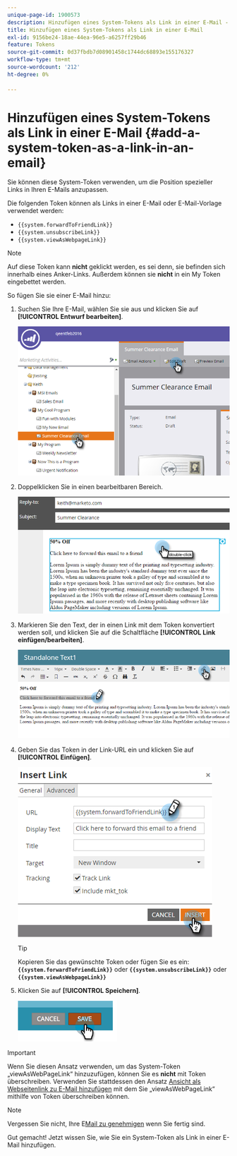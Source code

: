 ```yaml
---
unique-page-id: 1900573
description: Hinzufügen eines System-Tokens als Link in einer E-Mail - Marketo-Dokumente - Produktdokumentation
title: Hinzufügen eines System-Tokens als Link in einer E-Mail
exl-id: 9156be24-18ae-44ea-96e5-a6257ff29b46
feature: Tokens
source-git-commit: 0d37fbdb7d08901458c1744dc68893e155176327
workflow-type: tm+mt
source-wordcount: '212'
ht-degree: 0%

---
```


# Hinzufügen eines System-Tokens als Link in einer E-Mail {#add-a-system-token-as-a-link-in-an-email}

Sie können diese System-Token verwenden, um die Position spezieller Links in Ihren E-Mails anzupassen.

Die folgenden Token können als Links in einer E-Mail oder E-Mail-Vorlage verwendet werden:

* `{{system.forwardToFriendLink}}`
* `{{system.unsubscribeLink}}`
* `{{system.viewAsWebpageLink}}`

>[!NOTE]
>
>Auf diese Token kann **nicht** geklickt werden, es sei denn, sie befinden sich innerhalb eines Anker-Links. Außerdem können sie **nicht** in ein My Token eingebettet werden.

So fügen Sie sie einer E-Mail hinzu:

1. Suchen Sie Ihre E-Mail, wählen Sie sie aus und klicken Sie auf **[!UICONTROL Entwurf bearbeiten]**.

   ![](assets/one-1.png)

1. Doppelklicken Sie in einen bearbeitbaren Bereich.

   ![](assets/two-1.png)

1. Markieren Sie den Text, der in einen Link mit dem Token konvertiert werden soll, und klicken Sie auf die Schaltfläche **[!UICONTROL Link einfügen/bearbeiten]**.

   ![](assets/three-1.png)

1. Geben Sie das Token in der Link-URL ein und klicken Sie auf **[!UICONTROL Einfügen]**.

   ![](assets/four-1.png)

   >[!TIP]
   >
   >Kopieren Sie das gewünschte Token oder fügen Sie es ein: **`{{system.forwardToFriendLink}}`** oder **`{{system.unsubscribeLink}}`** oder **`{{system.viewAsWebpageLink}}`**

1. Klicken Sie auf **[!UICONTROL Speichern]**.

   ![](assets/image2014-9-17-22-3a12-3a17.png)

>[!IMPORTANT]
>
>Wenn Sie diesen Ansatz verwenden, um das System-Token „viewAsWebPageLink“ hinzuzufügen, können Sie es **nicht** mit Token überschreiben. Verwenden Sie stattdessen den Ansatz [Ansicht als Webseitenlink zu E-Mail hinzufügen](/help/marketo/product-docs/email-marketing/general/functions-in-the-editor/add-a-view-as-web-page-link-to-an-email.md) mit dem Sie „viewAsWebPageLink“ mithilfe von Token überschreiben können.

>[!NOTE]
>
>Vergessen Sie nicht, Ihre E[Mail zu genehmigen](/help/marketo/product-docs/email-marketing/general/creating-an-email/approve-an-email.md) wenn Sie fertig sind.

Gut gemacht! Jetzt wissen Sie, wie Sie ein System-Token als Link in einer E-Mail hinzufügen.
